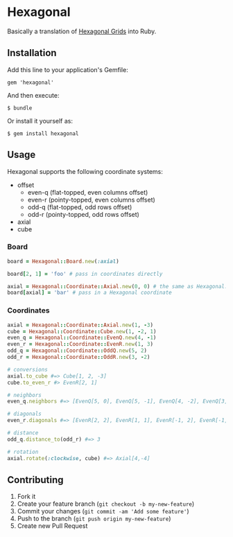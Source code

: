 # Hexagonal

Basically a translation of [Hexagonal Grids](http://www.redblobgames.com/grids/hexagons/) into Ruby.

## Installation

Add this line to your application's Gemfile:

    gem 'hexagonal'

And then execute:

    $ bundle

Or install it yourself as:

    $ gem install hexagonal

## Usage

Hexagonal supports the following coordinate systems:

* offset
  * even-q (flat-topped, even columns offset)
  * even-r (pointy-topped, even columns offset)
  * odd-q (flat-topped, odd rows offset)
  * odd-r (pointy-topped, odd rows offset)
* axial
* cube

### Board

``` ruby
board = Hexagonal::Board.new(:axial)

board[2, 1] = 'foo' # pass in coordinates directly

axial = Hexagonal::Coordinate::Axial.new(0, 0) # the same as Hexagonal::Coordinate::Axial[0, 0]
board[axial] = 'bar' # pass in a Hexagonal coordinate
```

### Coordinates

``` ruby
axial = Hexagonal::Coordinate::Axial.new(1, -3)
cube = Hexagonal::Coordinate::Cube.new(1, -2, 1)
even_q = Hexagonal::Coordinate::EvenQ.new(4, -1)
even_r = Hexagonal::Coordinate::EvenR.new(1, 3)
odd_q = Hexagonal::Coordinate::OddQ.new(5, 2)
odd_r = Hexagonal::Coordinate::OddR.new(3, -2)

# conversions
axial.to_cube #=> Cube[1, 2, -3]
cube.to_even_r #> EvenR[2, 1]

# neighbors
even_q.neighbors #=> [EvenQ[5, 0], EvenQ[5, -1], EvenQ[4, -2], EvenQ[3, -1], EvenQ[3, 0], EvenQ[4, 0]]

# diagonals
even_r.diagonals #=> [EvenR[2, 2], EvenR[1, 1], EvenR[-1, 2], EvenR[-1, 4], EvenR[1, 5], EvenR[2, 4]]

# distance
odd_q.distance_to(odd_r) #=> 3

# rotation
axial.rotate(:clockwise, cube) #=> Axial[4,-4]
```

## Contributing

1. Fork it
2. Create your feature branch (`git checkout -b my-new-feature`)
3. Commit your changes (`git commit -am 'Add some feature'`)
4. Push to the branch (`git push origin my-new-feature`)
5. Create new Pull Request
